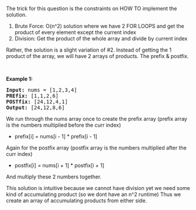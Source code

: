 ​The trick for this question is the constraints on HOW TO implement the solution.
1. Brute Force: O(n^2) solution where we have 2 FOR LOOPS and get the product of every element except the current index
2. Division: Get the product of the whole array and divide by current index

Rather, the solution is a slight variation of #2. Instead of getting the 1 product of the array, we will have 2 arrays of products. The prefix & postfix. 

<p>&nbsp;</p>
<p><strong class="example">Example 1:</strong></p>

<pre><strong>Input:</strong> nums = [1,2,3,4]
<strong>PREfix:</strong> [1,1,2,6]
<strong>POSTfix:</strong> [24,12,4,1]
<strong>Output:</strong> [24,12,8,6]
</pre>

We run through the nums array once to create the prefix array (prefix array is the numbers multiplied before the curr index)
- prefix[i] = nums[i - 1] * prefix[i - 1]

Again for the postfix array (postfix array is the numbers multiplied after the curr index)
- postfix[i] = nums[i + 1] * postfix[i + 1]

And multiply these 2 numbers together. 

This solution is intuitive because we cannot have division yet we need some kind of accumulating product (so we dont have an n^2 runtime) Thus we create an array of accumulating products from either side. 
